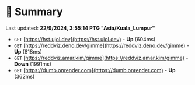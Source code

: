 # 📖 Summary
Last updated: **22/9/2024, 3:55:14 PTG "Asia/Kuala_Lumpur"**

- `GET` [https://hst.ujol.dev](https://hst.ujol.dev) - **Up** (604ms)
- `GET` [https://reddviz.deno.dev/gimme](https://reddviz.deno.dev/gimme) - **Up** (818ms)
- `GET` [https://reddviz.amar.kim/gimme](https://reddviz.amar.kim/gimme) - **Down** (1991ms)
- `GET` [https://dumb.onrender.com](https://dumb.onrender.com) - **Up** (362ms)
